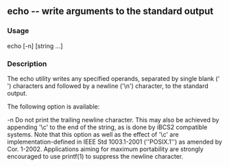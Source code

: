 echo -- write arguments to the standard output
---

### Usage
echo [-n] [string ...]

### Description
The echo utility writes any specified operands, separated by single blank (' ') characters and followed by a newline ('\n') character, to
the standard output.

The following option is available:

-n    Do not print the trailing newline character.  This may also be achieved by appending '\c' to the end of the string, as is done by
iBCS2 compatible systems.  Note that this option as well as the effect of '\c' are implementation-defined in IEEE Std 1003.1-2001
(''POSIX.1'') as amended by Cor. 1-2002.  Applications aiming for maximum portability are strongly encouraged to use printf(1) to
suppress the newline character.

